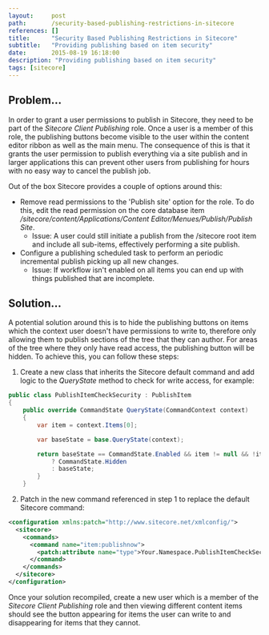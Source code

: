 ```yaml
---
layout:     post
path:       /security-based-publishing-restrictions-in-sitecore
references: []
title:      "Security Based Publishing Restrictions in Sitecore"
subtitle:   "Providing publishing based on item security"
date:       2015-08-19 16:18:00
description: "Providing publishing based on item security"
tags: [sitecore]
---
```


## Problem...

In order to grant a user permissions to publish in Sitecore, they need to be part
of the *Sitecore Client Publishing* role. Once a user is a member of this role,
the publishing buttons become visible to the user within the content editor ribbon
as well as the main menu. The consequence of this is that it grants the user permission
to publish everything via a site publish and in larger applications this can prevent
other users from publishing for hours with no easy way to cancel the publish job.

Out of the box Sitecore provides a couple of options around this:

- Remove read permissions to the 'Publish site' option for the role. To do this, edit the read permission on the core database item */sitecore/content/Applications/Content Editor/Menues/Publish/Publish Site*.
  - Issue: A user could still initiate a publish from the /sitecore root item and include
all sub-items, effectively performing a site publish.
- Configure a publishing scheduled task to perform an periodic incremental publish picking up all new changes.
  - Issue: If workflow isn't enabled on all items you can end up with things published
that are incomplete.

## Solution...

A potential solution around this is to hide the publishing buttons on items which the
context user doesn't have permissions to write to, therefore only allowing them to publish
sections of the tree that they can author. For areas of the tree where they only have read
access, the publishing button will be hidden. To achieve this, you can follow these steps:

1. Create a new class that inherits the Sitecore default command and add logic to the
*QueryState* method to check for write access, for example:
```csharp
public class PublishItemCheckSecurity : PublishItem
{
    public override CommandState QueryState(CommandContext context)
    {
        var item = context.Items[0];

        var baseState = base.QueryState(context);

        return baseState == CommandState.Enabled && item != null && !item.Security.CanWrite(Context.User)
            ? CommandState.Hidden
            : baseState;
        }
    }
```
2. Patch in the new command referenced in step 1 to replace the default Sitecore command:
```xml
<configuration xmlns:patch="http://www.sitecore.net/xmlconfig/">
  <sitecore>
    <commands>
      <command name="item:publishnow">
        <patch:attribute name="type">Your.Namespace.PublishItemCheckSecurity, Your.Namespace</patch:attribute>
      </command>
    </commands>
  </sitecore>
</configuration>
```

Once your solution recompiled, create a new user which is a member of the *Sitecore Client Publishing*
role and then viewing different content items should see the button appearing for items
the user can write to and disappearing for items that they cannot.

